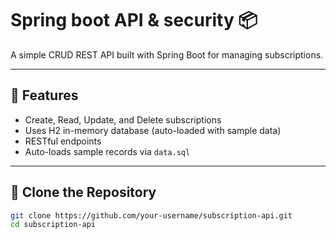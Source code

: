 # Spring boot API & security 📦

A simple CRUD REST API built with Spring Boot for managing subscriptions.

---

## 🚀 Features

- Create, Read, Update, and Delete subscriptions
- Uses H2 in-memory database (auto-loaded with sample data)
- RESTful endpoints
- Auto-loads sample records via `data.sql`

---

## 📁 Clone the Repository

```bash
git clone https://github.com/your-username/subscription-api.git
cd subscription-api

